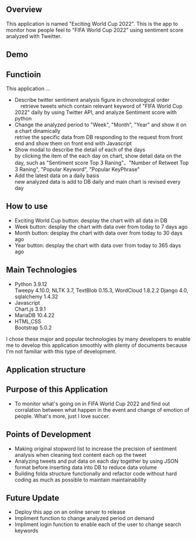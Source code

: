 ## Overview
This application is named "Exciting World Cup 2022". 
This is the app to monitor how people feel to "FIFA World Cup 2022" using sentiment score analyzed with Tweitter.

## Demo

## Functioin
This application ...
- Describe twitter sentiment analysis figure in chronological order<br>
&nbsp;&nbsp;&nbsp;&nbsp;retrieve tweets which contain relevant keyword of "FIFA World Cup 2022" daily by using Twitter API, and analyze Sentiment score with python
- Change the analyzed period to "Week", "Month", "Year" and show it on a chart dinamically<br>
    retrive the specific data from DB responding to the request from front end and show them on front end with Javascript
- Show modal to describe the detail of each of the days<br>
    by clicking the item of the each day on chart, show detail data on the day, such as "Sentiment score Top 3 Raning"、"Number of Retweet Top 3 Raning", "Popular Keyword", "Popular KeyPhrase"
- Add the latest data on a daily basis<br>
    new analyzed data is add to DB daily and main chart is revised every day

## How to use
- Exciting World Cup button: desplay the chart with all data in DB
- Week button: desplay the chart with data over from today to 7 days ago
- Month button: desplay the chart with data over from today to 30 days ago
- Year button: desplay the chart with data over from today to 365 days ago

## Main Technologies
- Python 3.9.12<br>
    Tweepy 4.10.0, NLTK 3.7, TextBlob 0.15.3, WordCloud 1.8.2.2
    Django 4.0, sqlalchemy 1.4.32
- Javascript<br>
    Chart.js 3.9.1
- MariaDB 10.4.22
- HTML,CSS<br>
    Bootstrap 5.0.2

I chose these major and popular technologies by many developers to enable me to develop this application smoothly with plenty of documents because I'm not familiar with this type of development.

## Application structure

## Purpose of this Application
- To monitor what's going on in FIFA World Cup 2022 and find out corralation between what happen in the event and change of emotion of people. What's more, just I love succer.

## Points of Development
- Making original stopword list to increase the precision of sentiment analysis when cleaning text content each op the tweet
- Analyzing tweets and put data on each day together by using JSON format before inserting data into DB to reduce data volume
- Building folda structure functionally and refactor code without hard coding as much as possible to maintain maintainability
## Future Update
- Deploy this app on an online server to release 
- Impliment function to change analyzed period on demand
- Impliment login function to enable each of the user to change search keywords

